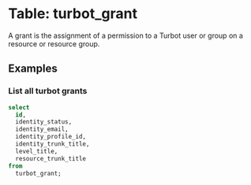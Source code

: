# Table: turbot_grant

A grant is the assignment of a permission to a Turbot user or group on a resource or resource group. 

## Examples

### List all turbot grants

```sql
select
  id,
  identity_status,
  identity_email,
  identity_profile_id,
  identity_trunk_title,
  level_title,
  resource_trunk_title
from
  turbot_grant;
```
